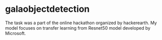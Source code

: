 # galaobjectdetection
The task was a part of the online hackathon organized by hackerearth. My model focuses on transfer learning from Resnet50 model developed by Microsoft.
